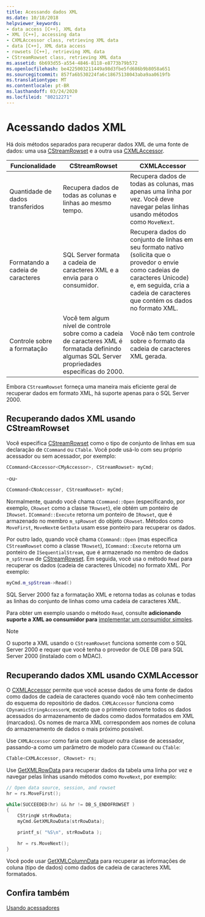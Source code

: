 ```yaml
---
title: Acessando dados XML
ms.date: 10/18/2018
helpviewer_keywords:
- data access [C++], XML data
- XML [C++], accessing data
- CXMLAccessor class, retrieving XML data
- data [C++], XML data access
- rowsets [C++], retrieving XML data
- CStreamRowset class, retrieving XML data
ms.assetid: 6b693d55-a554-4846-8118-e8773b79b572
ms.openlocfilehash: be4225003211449a98d3fbe5fd686b9b8058a651
ms.sourcegitcommit: 857fa6b530224fa6c18675138043aba9aa0619fb
ms.translationtype: MT
ms.contentlocale: pt-BR
ms.lasthandoff: 03/24/2020
ms.locfileid: "80212271"
---
```

# <a name="accessing-xml-data"></a>Acessando dados XML

Há dois métodos separados para recuperar dados XML de uma fonte de dados: uma usa [CStreamRowset](../../data/oledb/cstreamrowset-class.md) e a outra usa [CXMLAccessor](../../data/oledb/cxmlaccessor-class.md).

|Funcionalidade|CStreamRowset|CXMLAccessor|
|-------------------|-------------------|------------------|
|Quantidade de dados transferidos|Recupera dados de todas as colunas e linhas ao mesmo tempo.|Recupera dados de todas as colunas, mas apenas uma linha por vez. Você deve navegar pelas linhas usando métodos como `MoveNext`.|
|Formatando a cadeia de caracteres|SQL Server formata a cadeia de caracteres XML e a envia para o consumidor.|Recupera dados do conjunto de linhas em seu formato nativo (solicita que o provedor o envie como cadeias de caracteres Unicode) e, em seguida, cria a cadeia de caracteres que contém os dados no formato XML.|
|Controle sobre a formatação|Você tem algum nível de controle sobre como a cadeia de caracteres XML é formatada definindo algumas SQL Server propriedades específicas do 2000.|Você não tem controle sobre o formato da cadeia de caracteres XML gerada.|

Embora `CStreamRowset` forneça uma maneira mais eficiente geral de recuperar dados em formato XML, há suporte apenas para o SQL Server 2000.

## <a name="retrieving-xml-data-using-cstreamrowset"></a>Recuperando dados XML usando CStreamRowset

Você especifica [CStreamRowset](../../data/oledb/cstreamrowset-class.md) como o tipo de conjunto de linhas em sua declaração de `CCommand` ou `CTable`. Você pode usá-lo com seu próprio acessador ou sem acessador, por exemplo:

```cpp
CCommand<CAccessor<CMyAccessor>, CStreamRowset> myCmd;
```

-ou-

```cpp
CCommand<CNoAccessor, CStreamRowset> myCmd;
```

Normalmente, quando você chama `CCommand::Open` (especificando, por exemplo, `CRowset` como a classe `TRowset`), ele obtém um ponteiro de `IRowset`. `ICommand::Execute` retorna um ponteiro de `IRowset`, que é armazenado no membro `m_spRowset` do objeto `CRowset`. Métodos como `MoveFirst`, `MoveNext`e `GetData` usam esse ponteiro para recuperar os dados.

Por outro lado, quando você chama `CCommand::Open` (mas especifica `CStreamRowset` como a classe `TRowset`), `ICommand::Execute` retorna um ponteiro de `ISequentialStream`, que é armazenado no membro de dados `m_spStream` de [CStreamRowset](../../data/oledb/cstreamrowset-class.md). Em seguida, você usa o método `Read` para recuperar os dados (cadeia de caracteres Unicode) no formato XML. Por exemplo:

```cpp
myCmd.m_spStream->Read()
```

SQL Server 2000 faz a formatação XML e retorna todas as colunas e todas as linhas do conjunto de linhas como uma cadeia de caracteres XML.

Para obter um exemplo usando o método `Read`, consulte **adicionando suporte a XML ao consumidor para** [implementar um consumidor simples](../../data/oledb/implementing-a-simple-consumer.md).

> [!NOTE]
> O suporte a XML usando o `CStreamRowset` funciona somente com o SQL Server 2000 e requer que você tenha o provedor de OLE DB para SQL Server 2000 (instalado com o MDAC).

## <a name="retrieving-xml-data-using-cxmlaccessor"></a>Recuperando dados XML usando CXMLAccessor

O [CXMLAccessor](../../data/oledb/cxmlaccessor-class.md) permite que você acesse dados de uma fonte de dados como dados de cadeia de caracteres quando você não tem conhecimento do esquema do repositório de dados. `CXMLAccessor` funciona como `CDynamicStringAccessorW`, exceto que o primeiro converte todos os dados acessados do armazenamento de dados como dados formatados em XML (marcados). Os nomes de marca XML correspondem aos nomes de coluna do armazenamento de dados o mais próximo possível.

Use `CXMLAccessor` como faria com qualquer outra classe de acessador, passando-a como um parâmetro de modelo para `CCommand` ou `CTable`:

```cpp
CTable<CXMLAccessor, CRowset> rs;
```

Use [GetXMLRowData](../../data/oledb/cxmlaccessor-getxmlrowdata.md) para recuperar dados da tabela uma linha por vez e navegar pelas linhas usando métodos como `MoveNext`, por exemplo:

```cpp
// Open data source, session, and rowset
hr = rs.MoveFirst();

while(SUCCEEDED(hr) && hr != DB_S_ENDOFROWSET )
{
    CStringW strRowData;
    myCmd.GetXMLRowData(strRowData);

    printf_s( "%S\n", strRowData );

    hr = rs.MoveNext();
}
```

Você pode usar [GetXMLColumnData](../../data/oledb/cxmlaccessor-getxmlcolumndata.md) para recuperar as informações de coluna (tipo de dados) como dados de cadeia de caracteres XML formatados.

## <a name="see-also"></a>Confira também

[Usando acessadores](../../data/oledb/using-accessors.md)
